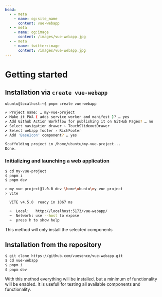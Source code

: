 ```yaml
---
head:
  - - meta
    - name: og:site_name
      content: vue-webapp
  - - meta
    - name: og:image
      content: /images/vue-webapp.jpg
  - - meta
    - name: twitter:image
      content: /images/vue-webapp.jpg
---
```

# Getting started

## Installation via `create vue-webapp`

```sh
ubuntu@localhost:~$ pnpm create vue-webapp

✔ Project name: … my-vue-project
✔ Make it PWA ( adds service worker and manifest )? … yes
✔ Add Github Action Workflow for publishing it on GitHub Pages? … no
✔ Select navigation drawer › TouchSlideoutDrawer
✔ Select webapp footer › RichFooter
✔ Add 'BaseIcon' component? … yes

Scaffolding project in /home/ubuntu/my-vue-project... 
Done.
```

### Initializing and launching a web application

```sh
$ cd my-vue-project
$ pnpm i
$ pnpm dev

> my-vue-project@1.0.0 dev \home\ubuntu\my-vue-project
> vite

  VITE v4.5.0  ready in 1067 ms

  ➜  Local:   http://localhost:5173/vue-webapp/
  ➜  Network: use --host to expose
  ➜  press h to show help

```
This method will only install the selected components

## Installation from the repository

```sh
$ git clone https://github.com/vuesence/vue-webapp.git
$ cd vue-webapp
$ pnpm i
$ pnpm dev
```

With this method everything will be installed, but a minimum of functionality will be enabled. It is usefull for testing all available components and functionality.